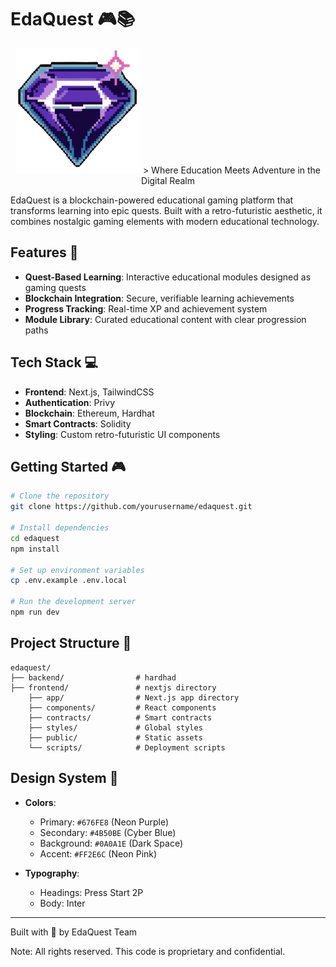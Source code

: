 # EdaQuest 🎮📚

<div align="center">
  <img src="./frontend/public/diamond.png" alt="EdaQuest Logo" width="200" height="200"/>
  > Where Education Meets Adventure in the Digital Realm
</div>

EdaQuest is a blockchain-powered educational gaming platform that transforms learning into epic quests. Built with a retro-futuristic aesthetic, it combines nostalgic gaming elements with modern educational technology.

## Features 🚀

- **Quest-Based Learning**: Interactive educational modules designed as gaming quests
- **Blockchain Integration**: Secure, verifiable learning achievements
- **Progress Tracking**: Real-time XP and achievement system
- **Module Library**: Curated educational content with clear progression paths

## Tech Stack 💻

- **Frontend**: Next.js, TailwindCSS
- **Authentication**: Privy
- **Blockchain**: Ethereum, Hardhat
- **Smart Contracts**: Solidity
- **Styling**: Custom retro-futuristic UI components

## Getting Started 🎮

```bash
# Clone the repository
git clone https://github.com/yourusername/edaquest.git

# Install dependencies
cd edaquest
npm install

# Set up environment variables
cp .env.example .env.local

# Run the development server
npm run dev
```

<!-- ## Environment Variables 🔑 -->
<!---->
<!-- ```env -->
<!-- NEXT_PUBLIC_PRIVY_APP_ID=your_privy_app_id -->
<!-- NEXT_PUBLIC_CONTRACT_ADDRESS=your_contract_address -->
## Project Structure 📁

```
edaquest/
├── backend/                # hardhad
├── frontend/               # nextjs directory
    ├── app/                # Next.js app directory
    ├── components/         # React components
    ├── contracts/          # Smart contracts
    ├── styles/             # Global styles
    ├── public/             # Static assets
    └── scripts/            # Deployment scripts

```

## Design System 🎨

- **Colors**:
  - Primary: `#676FE8` (Neon Purple)
  - Secondary: `#4B50BE` (Cyber Blue)
  - Background: `#0A0A1E` (Dark Space)
  - Accent: `#FF2E6C` (Neon Pink)

- **Typography**:
  - Headings: Press Start 2P
  - Body: Inter

---
Built with 💜 by EdaQuest Team

Note: All rights reserved. This code is proprietary and confidential.
